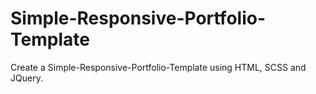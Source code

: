 # Simple-Responsive-Portfolio-Template
Create a Simple-Responsive-Portfolio-Template using HTML, SCSS and JQuery.
